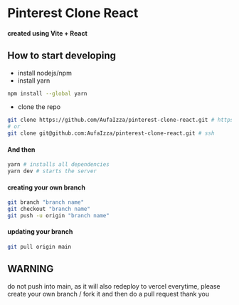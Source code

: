 # Pinterest Clone React

#### created using Vite + React

## How to start developing

- install nodejs/npm
- install yarn
```bash
npm install --global yarn
```
- clone the repo  
```bash
git clone https://github.com/AufaIzza/pinterest-clone-react.git # https
# or
git clone git@github.com:AufaIzza/pinterest-clone-react.git # ssh
```
#### And then
```bash
yarn # installs all dependencies
yarn dev # starts the server
```

#### creating your own branch
```bash
git branch "branch name"
git checkout "branch name"
git push -u origin "branch name"
```

#### updating your branch
```bash
git pull origin main
```

## WARNING
do not push into main, as it will also redeploy to vercel everytime, please create your own branch / fork it and then do a pull request thank you 